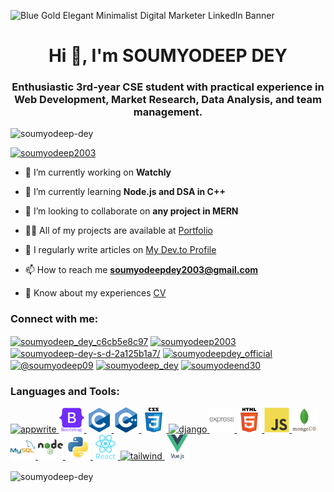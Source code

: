  ![Blue Gold Elegant Minimalist Digital Marketer LinkedIn Banner](https://github.com/user-attachments/assets/22792a9a-39be-4b51-9f0e-73ffb50edd98)
 
<h1 align="center">Hi 👋, I'm SOUMYODEEP DEY</h1>
<h3 align="center">Enthusiastic 3rd-year CSE student with practical experience in Web Development, Market Research, Data Analysis, and team management.</h3>

<p align="left"> <img src="https://komarev.com/ghpvc/?username=soumyodeep-dey&label=Profile%20views&color=0e75b6&style=flat" alt="soumyodeep-dey" /> </p>

<p align="left"> <a href="https://twitter.com/soumyodeep2003" target="blank"><img src="https://img.shields.io/twitter/follow/soumyodeep2003?logo=twitter&style=for-the-badge" alt="soumyodeep2003" /></a> </p>

- 🔭 I’m currently working on **Watchly**

- 🌱 I’m currently learning **Node.js and DSA in C++**

- 👯 I’m looking to collaborate on **any project in MERN**

- 👨‍💻 All of my projects are available at [Portfolio](https://soumyodeep-dey.vercel.app/)

- 📝 I regularly write articles on [My Dev.to Profile](https://dev.to/soumyodeep_dey_c6cb5e8c97)

- 📫 How to reach me **soumyodeepdey2003@gmail.com**

- 📄 Know about my experiences [CV](https://drive.google.com/file/d/1fHSCn7OesX4uDFF9IHBtAWqbDz5OVndW/view)

<h3 align="left">Connect with me:</h3>
<p align="left">
<a href="https://dev.to/soumyodeep_dey_c6cb5e8c97" target="blank"><img align="center" src="https://raw.githubusercontent.com/rahuldkjain/github-profile-readme-generator/master/src/images/icons/Social/devto.svg" alt="soumyodeep_dey_c6cb5e8c97" height="30" width="40" /></a>
<a href="https://twitter.com/soumyodeep2003" target="blank"><img align="center" src="https://raw.githubusercontent.com/rahuldkjain/github-profile-readme-generator/master/src/images/icons/Social/twitter.svg" alt="soumyodeep2003" height="30" width="40" /></a>
<a href="https://linkedin.com/in/soumyodeep-dey-s-d-2a125b1a7/" target="blank"><img align="center" src="https://raw.githubusercontent.com/rahuldkjain/github-profile-readme-generator/master/src/images/icons/Social/linked-in-alt.svg" alt="soumyodeep-dey-s-d-2a125b1a7/" height="30" width="40" /></a>
<a href="https://instagram.com/soumyodeepdey_official" target="blank"><img align="center" src="https://raw.githubusercontent.com/rahuldkjain/github-profile-readme-generator/master/src/images/icons/Social/instagram.svg" alt="soumyodeepdey_official" height="30" width="40" /></a>
<a href="https://hashnode.com/@soumyodeep09" target="blank"><img align="center" src="https://raw.githubusercontent.com/rahuldkjain/github-profile-readme-generator/master/src/images/icons/Social/hashnode.svg" alt="@soumyodeep09" height="30" width="40" /></a>
<a href="https://www.leetcode.com/soumyodeep_dey" target="blank"><img align="center" src="https://raw.githubusercontent.com/rahuldkjain/github-profile-readme-generator/master/src/images/icons/Social/leet-code.svg" alt="soumyodeep_dey" height="30" width="40" /></a>
<a href="https://auth.geeksforgeeks.org/user/soumyodeend30" target="blank"><img align="center" src="https://raw.githubusercontent.com/rahuldkjain/github-profile-readme-generator/master/src/images/icons/Social/geeks-for-geeks.svg" alt="soumyodeend30" height="30" width="40" /></a>
</p>

<h3 align="left">Languages and Tools:</h3>
<p align="left"> <a href="https://appwrite.io" target="_blank" rel="noreferrer"> <img src="https://www.vectorlogo.zone/logos/appwriteio/appwriteio-icon.svg" alt="appwrite" width="40" height="40"/> </a> <a href="https://getbootstrap.com" target="_blank" rel="noreferrer"> <img src="https://raw.githubusercontent.com/devicons/devicon/master/icons/bootstrap/bootstrap-plain-wordmark.svg" alt="bootstrap" width="40" height="40"/> </a> <a href="https://www.cprogramming.com/" target="_blank" rel="noreferrer"> <img src="https://raw.githubusercontent.com/devicons/devicon/master/icons/c/c-original.svg" alt="c" width="40" height="40"/> </a> <a href="https://www.w3schools.com/cpp/" target="_blank" rel="noreferrer"> <img src="https://raw.githubusercontent.com/devicons/devicon/master/icons/cplusplus/cplusplus-original.svg" alt="cplusplus" width="40" height="40"/> </a> <a href="https://www.w3schools.com/css/" target="_blank" rel="noreferrer"> <img src="https://raw.githubusercontent.com/devicons/devicon/master/icons/css3/css3-original-wordmark.svg" alt="css3" width="40" height="40"/> </a> <a href="https://www.djangoproject.com/" target="_blank" rel="noreferrer"> <img src="https://cdn.worldvectorlogo.com/logos/django.svg" alt="django" width="40" height="40"/> </a> <a href="https://expressjs.com" target="_blank" rel="noreferrer"> <img src="https://raw.githubusercontent.com/devicons/devicon/master/icons/express/express-original-wordmark.svg" alt="express" width="40" height="40"/> </a> <a href="https://www.w3.org/html/" target="_blank" rel="noreferrer"> <img src="https://raw.githubusercontent.com/devicons/devicon/master/icons/html5/html5-original-wordmark.svg" alt="html5" width="40" height="40"/> </a> <a href="https://developer.mozilla.org/en-US/docs/Web/JavaScript" target="_blank" rel="noreferrer"> <img src="https://raw.githubusercontent.com/devicons/devicon/master/icons/javascript/javascript-original.svg" alt="javascript" width="40" height="40"/> </a> <a href="https://www.mongodb.com/" target="_blank" rel="noreferrer"> <img src="https://raw.githubusercontent.com/devicons/devicon/master/icons/mongodb/mongodb-original-wordmark.svg" alt="mongodb" width="40" height="40"/> </a> <a href="https://www.mysql.com/" target="_blank" rel="noreferrer"> <img src="https://raw.githubusercontent.com/devicons/devicon/master/icons/mysql/mysql-original-wordmark.svg" alt="mysql" width="40" height="40"/> </a> <a href="https://nodejs.org" target="_blank" rel="noreferrer"> <img src="https://raw.githubusercontent.com/devicons/devicon/master/icons/nodejs/nodejs-original-wordmark.svg" alt="nodejs" width="40" height="40"/> </a> <a href="https://www.python.org" target="_blank" rel="noreferrer"> <img src="https://raw.githubusercontent.com/devicons/devicon/master/icons/python/python-original.svg" alt="python" width="40" height="40"/> </a> <a href="https://reactjs.org/" target="_blank" rel="noreferrer"> <img src="https://raw.githubusercontent.com/devicons/devicon/master/icons/react/react-original-wordmark.svg" alt="react" width="40" height="40"/> </a> <a href="https://tailwindcss.com/" target="_blank" rel="noreferrer"> <img src="https://www.vectorlogo.zone/logos/tailwindcss/tailwindcss-icon.svg" alt="tailwind" width="40" height="40"/> </a> <a href="https://vuejs.org/" target="_blank" rel="noreferrer"> <img src="https://raw.githubusercontent.com/devicons/devicon/master/icons/vuejs/vuejs-original-wordmark.svg" alt="vuejs" width="40" height="40"/> </a> </p>

<p><img align="center" src="https://github-readme-stats.vercel.app/api/top-langs?username=soumyodeep-dey&show_icons=true&locale=en&layout=compact" alt="soumyodeep-dey" /></p>

